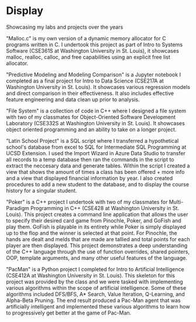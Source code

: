 # Display
Showcasing my labs and projects over the years


"Malloc.c" is my own version of a dynamic memory allocator for C programs written in C. I undertook this project as part of Intro to Systems Software (CSE361S at Washington University in St. Louis), it showcases malloc, realloc, calloc, and free capabilities using an explicit free list allocator.

"Predictive Modeling and Modeling Comparison" is a Jupyter notebook I completed as a final project for Intro to Data Science (CSE217A at Washington University in St. Louis). It showcases various regression models and direct comparison in their effectiveness. It also includes effective feature engineering and data clean up prior to analysis.

"File System" is a collection of code in C++ where I designed a file system with two of my classmates for Object-Oriented Software Development Laboratory (CSE332S at Washington University in St. Louis). It showcases object oriented programming and an ability to take on a longer project.

"Latin School Project" is a SQL script where I transferred a hypothetical school's database from excel to SQL for Intermediate SQL Programming at UCSD Extension. I used the Import Wizard in Azure Data Studio to transfer all records to a temp database then ran the commands in the script to extract the neccesary data and generate tables. Within the script I created a view that shows the amount of times a class has been offered + more info and a view that displayed financial information by year. I also created procedures to add a new student to the database, and to display the course history for a singular student.

"Poker" is a C++ project I undertook with two of my classmates for Multi-Paradigm Programming in C++ (CSE428 at Washington University in St. Louis). This project creates a command line application that allows the user to specify their desired card game from Pinochle, Poker, and GoFish and play them. GoFish is playable in its entirety while Poker is simply displayed up to the flop and the winner is selected at that point. For Pinochle, the hands are dealt and melds that are made are tallied and total points for each player are then displayed. This project demonstrates a deep understanding of the C++ language through the use of function overrides, shared pointers, OOP, template arguments, and many other useful features of the language. 

"PacMan" is a Python project I completed for Intro to Artificial Intelligence (CSE412A at Washington University in St. Louis). This skeleton for this project was provided by the class and we were tasked with implementing various algorithms within the scope of artificial intelligence. Some of these algorithms included DFS/BFS, A* Search, Value Iteration, Q-Learning, and Alpha-Beta Pruning. The end result produced a Pac-Man agent that was artificially intelligent and implemented these various algorithms to learn how to progressively get better at the game of Pac-Man.
